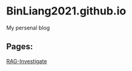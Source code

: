 # BinLiang2021.github.io
My persenal blog

## Pages:

[RAG-Investigate](_pages/papers/RAG-Investigate.md)

